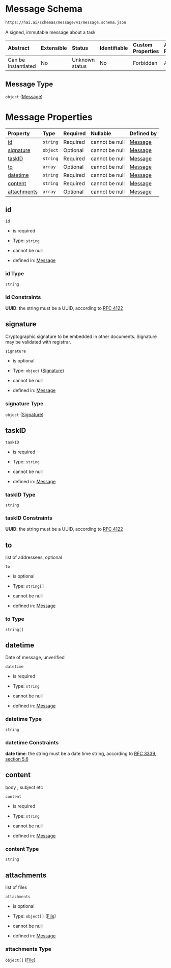 # Message Schema

```txt
https://hai.ai/schemas/message/v1/message.schema.json
```

A signed, immutable message about a task

| Abstract            | Extensible | Status         | Identifiable | Custom Properties | Additional Properties | Access Restrictions | Defined In                                                                                                          |
| :------------------ | :--------- | :------------- | :----------- | :---------------- | :-------------------- | :------------------ | :------------------------------------------------------------------------------------------------------------------ |
| Can be instantiated | No         | Unknown status | No           | Forbidden         | Allowed               | none                | [message.schema.json](../../https:/hai.ai/schemas/=./schemas/message/v1/message.schema.json "open original schema") |

## Message Type

`object` ([Message](message.md))

# Message Properties

| Property                    | Type     | Required | Nullable       | Defined by                                                                                                                               |
| :-------------------------- | :------- | :------- | :------------- | :--------------------------------------------------------------------------------------------------------------------------------------- |
| [id](#id)                   | `string` | Required | cannot be null | [Message](message-properties-id.md "https://hai.ai/schemas/message/v1/message.schema.json#/properties/id")                               |
| [signature](#signature)     | `object` | Optional | cannot be null | [Message](header-properties-signature-1.md "https://hai.ai/schemas/components/signature/v1/signature.schema.json#/properties/signature") |
| [taskID](#taskid)           | `string` | Required | cannot be null | [Message](message-properties-taskid.md "https://hai.ai/schemas/message/v1/message.schema.json#/properties/taskID")                       |
| [to](#to)                   | `array`  | Optional | cannot be null | [Message](message-properties-to.md "https://hai.ai/schemas/message/v1/message.schema.json#/properties/to")                               |
| [datetime](#datetime)       | `string` | Required | cannot be null | [Message](message-properties-datetime.md "https://hai.ai/schemas/message/v1/message.schema.json#/properties/datetime")                   |
| [content](#content)         | `string` | Required | cannot be null | [Message](message-properties-content.md "https://hai.ai/schemas/message/v1/message.schema.json#/properties/content")                     |
| [attachments](#attachments) | `array`  | Optional | cannot be null | [Message](message-properties-attachments.md "https://hai.ai/schemas/message/v1/message.schema.json#/properties/attachments")             |

## id



`id`

* is required

* Type: `string`

* cannot be null

* defined in: [Message](message-properties-id.md "https://hai.ai/schemas/message/v1/message.schema.json#/properties/id")

### id Type

`string`

### id Constraints

**UUID**: the string must be a UUID, according to [RFC 4122](https://tools.ietf.org/html/rfc4122 "check the specification")

## signature

Cryptographic signature to be embedded in other documents. Signature may be validated with registrar.

`signature`

* is optional

* Type: `object` ([Signature](header-properties-signature-1.md))

* cannot be null

* defined in: [Message](header-properties-signature-1.md "https://hai.ai/schemas/components/signature/v1/signature.schema.json#/properties/signature")

### signature Type

`object` ([Signature](header-properties-signature-1.md))

## taskID



`taskID`

* is required

* Type: `string`

* cannot be null

* defined in: [Message](message-properties-taskid.md "https://hai.ai/schemas/message/v1/message.schema.json#/properties/taskID")

### taskID Type

`string`

### taskID Constraints

**UUID**: the string must be a UUID, according to [RFC 4122](https://tools.ietf.org/html/rfc4122 "check the specification")

## to

list of addressees, optional

`to`

* is optional

* Type: `string[]`

* cannot be null

* defined in: [Message](message-properties-to.md "https://hai.ai/schemas/message/v1/message.schema.json#/properties/to")

### to Type

`string[]`

## datetime

Date of message, unverified

`datetime`

* is required

* Type: `string`

* cannot be null

* defined in: [Message](message-properties-datetime.md "https://hai.ai/schemas/message/v1/message.schema.json#/properties/datetime")

### datetime Type

`string`

### datetime Constraints

**date time**: the string must be a date time string, according to [RFC 3339, section 5.6](https://tools.ietf.org/html/rfc3339 "check the specification")

## content

body , subject etc

`content`

* is required

* Type: `string`

* cannot be null

* defined in: [Message](message-properties-content.md "https://hai.ai/schemas/message/v1/message.schema.json#/properties/content")

### content Type

`string`

## attachments

list of files

`attachments`

* is optional

* Type: `object[]` ([File](header-properties-jacsfiles-file.md))

* cannot be null

* defined in: [Message](message-properties-attachments.md "https://hai.ai/schemas/message/v1/message.schema.json#/properties/attachments")

### attachments Type

`object[]` ([File](header-properties-jacsfiles-file.md))
